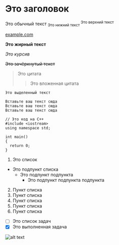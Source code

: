 # Это заголовок
Это обычный текст
<sub> Это нижний текст </sub>
<sup> Это верхний текст </sup>

[example.com](http://example.com)

**Это жирный текст**

*Это курсив*

~~Это зачёркнутый текст~~

> Это цитата
> > Это вложенная цитата

`Это выделенный текст`

```
Вставьте ваш текст сюда
Вставьте ваш текст сюда
Вставьте ваш текст сюда
```

```С++
// Это код на С++
#include <iostream>
using namespace std;

int main()
{
  return 0;
}

```

1. Это список
  - Это подпункт списка
    - Это подпункт подпункта
      - Это подпункт подпункта подпункта 
    
2. Пункт списка
3. Пункт списка
4. Пункт списка
5. Пункт списка
6. Пункт списка

 - [ ] Это список задач
 - [x] Это выполненная задача

![alt text]([https://github.com/](https://pngimg.com/uploads/github/github_PNG19.png))
